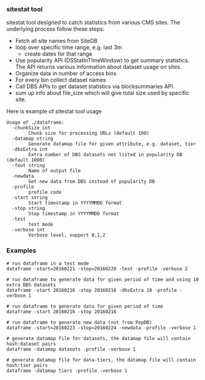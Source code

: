 ### sitestat tool
sitestat tool designed to catch statistics from various CMS sites.
The underlying process follow these steps:

- Fetch all site names from SiteDB
- loop over specific time range, e.g. last 3m
  - create dates for that range
- Use popularity API (DSStatInTImeWindow) 
  to get summary statistics. The API returns various information about dataset
  usage on sites.
- Organize data in number of access bins
- For every bin collect dataset names
- Call DBS APIs to get dataset statistics via blocksummaries API.
- sum up info about file_size which will give total size used by specific site.

Here is example of sitestat tool usage

```
Usage of ./dataframe:
  -chunkSize int
    	Chunk size for processing URLs (default 100)
  -datamap string
    	Generate datamap file for given attribute, e.g. dataset, tier
  -dbsExtra int
    	Extra number of DBS datasets not listed in popularity DB (default 1000)
  -fout string
    	Name of output file
  -newdata
    	Get new data from DBS instead of popularity DB
  -profile
    	profile code
  -start string
    	Start timestamp in YYYYMMDD format
  -stop string
    	Stop timestamp in YYYYMMDD format
  -test
    	test mode
  -verbose int
    	Verbose level, support 0,1,2
```

### Examples

```
# run dataframe in a test mode
dataframe -start=20160221 -stop=20160220 -test -profile -verbose 2

# run dataframe to generate data for given period of time and using 10 extra DBS datasets
dataframe -start 20160216 -stop 20160216 -dbsExtra 10 -profile -verbose 1

# run dataframe to generate data for given period of time
dataframe -start 20160216 -stop 20160216

# run dataframe to generate new data (not from PopDB)
dataframe -start=20160223 -stop=20160224 -newdata -profile -verbose 1

# generate datamap file for datasets, the datamap file will contain hash:dataset pairs
dataframe -datamap datasets -profile -verbose 1

# generate datamap file for data-tiers, the datamap file will contain hash:tier pairs
dataframe -datamap tiers -profile -verbose 1
```
